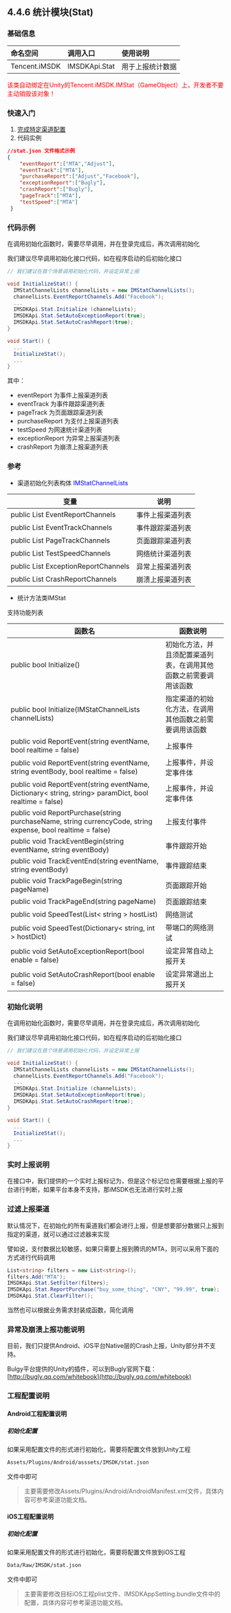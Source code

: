 ## 4.4.6 统计模块(Stat)

### 基础信息

| 命名空间 | 调用入口 |使用说明|
| :-- |:-- |:--|
| Tencent.iMSDK | IMSDKApi.Stat |用于上报统计数据|


<font color=red>该类自动绑定在Unity的Tencent.iMSDK.IMStat（GameObject）上，开发者不要主动销毁该对象！</font>

### 快速入门
1. [完成特定渠道配置](../../Channel/README.md)
2. 代码实例

```json
//stat.json 文件格式示例
{
    "eventReport":["MTA","Adjust"],
    "eventTrack":["MTA"],
    "purchaseReport":["Adjust","Facebook"],
    "exceptionReport":["Bugly"],
    "crashReport":["Bugly"],
    "pageTrack":["MTA"],
    "testSpeed":["MTA"]
 }
```
### 代码示例

在调用初始化函数时，需要尽早调用，并在登录完成后，再次调用初始化

我们建议尽早调用初始化接口代码，如在程序启动的后初始化接口

```cs
// 我们建议在首个场景调用初始化代码，并设定异常上报

void InitializeStat() {
  IMStatChannelLists channelLists = new IMStatChannelLists();
  channelLists.EventReportChannels.Add("Facebook");
  ...
  IMSDKApi.Stat.Initialize (channelLists);
  IMSDKApi.Stat.SetAutoExceptionReport(true);
  IMSDKApi.Stat.SetAutoCrashReport(true);
}

void Start() {
  ...
  InitializeStat();
  ...
}

```

其中：
* eventReport 为事件上报渠道列表
* eventTrack 为事件跟踪渠道列表
* pageTrack 为页面跟踪渠道列表
* purchaseReport 为支付上报渠道列表
* testSpeed 为网速统计渠道列表
* exceptionReport 为异常上报渠道列表
* crashReport 为崩溃上报渠道列表


### 参考

* 渠道初始化列表构体 <font color=blue>IMStatChannelLists</font>

| 变量 | 说明 |
| -- | -- |
| public List<string> EventReportChannels | 事件上报渠道列表 |
| public List<string> EventTrackChannels | 事件跟踪渠道列表 |
| public List<string> PageTrackChannels | 页面跟踪渠道列表 |
| public List<string> TestSpeedChannels | 网络统计渠道列表 |
| public List<string> ExceptionReportChannels | 异常上报渠道列表 |
| public List<string> CrashReportChannels | 崩溃上报渠道列表 |

* 统计方法类IMStat

支持功能列表

| 函数名 | 函数说明 |
| -- | -- |
| public bool Initialize() | 初始化方法，并且须配置渠道列表，在调用其他函数之前需要调用该函数 |
| public bool Initialize(IMStatChannelLists channelLists) | 指定渠道的初始化方法，在调用其他函数之前需要调用该函数 |
| public void ReportEvent(string eventName, bool realtime = false) | 上报事件 |
| public void ReportEvent(string eventName, string eventBody, bool realtime = false) | 上报事件，并设定事件体 |
| public void ReportEvent(string eventName,  Dictionary< string, string> paramDict, bool realtime = false) | 上报事件，并设定事件体 |
| public void ReportPurchase(string purchaseName, string currencyCode, string expense, bool realtime = false) | 上报支付事件 |
| public void TrackEventBegin(string eventName, string eventBody) | 事件跟踪开始 |
| public void TrackEventEnd(string eventName, string eventBody) | 事件跟踪结束 |
| public void TrackPageBegin(string pageName) | 页面跟踪开始 |
| public void TrackPageEnd(string pageName) | 页面跟踪结束 |
| public void SpeedTest(List< string > hostList) | 网络测试 |
| public void SpeedTest(Dictionary< string, int > hostDict) | 带端口的网络测试 |
| public void SetAutoExceptionReport(bool enable = false) | 设定异常自动上报开关 |
| public void SetAutoCrashReport(bool enable = false) | 设定异常退出上报开关 |

### 初始化说明

在调用初始化函数时，需要尽早调用，并在登录完成后，再次调用初始化

我们建议尽早调用初始化接口代码，如在程序启动的后初始化接口

```cs
// 我们建议在首个场景调用初始化代码，并设定异常上报

void InitializeStat() {
  IMStatChannelLists channelLists = new IMStatChannelLists();
  channelLists.EventReportChannels.Add("Facebook");
  ...
  IMSDKApi.Stat.Initialize (channelLists);
  IMSDKApi.Stat.SetAutoExceptionReport(true);
  IMSDKApi.Stat.SetAutoCrashReport(true);
}

void Start() {
  ...
  InitializeStat();
  ...
}

```

### 实时上报说明

在接口中，我们提供的一个实时上报标记为，但是这个标记位也需要根据上报的平台进行判断，如果平台本身不支持，那iMSDK也无法进行实时上报

### 过滤上报渠道

默认情况下，在初始化的所有渠道我们都会进行上报，但是想要部分数据只上报到指定的渠道，就可以通过过滤器来实现

譬如说，支付数据比较敏感，如果只需要上报到腾讯的MTA，则可以采用下面的方式进行代码调用

```cs
List<string> filters = new List<string>();
filters.Add("MTA");
IMSDKApi.Stat.SetFilter(filters);
IMSDKApi.Stat.ReportPurchase("buy_some_thing", "CNY", "99.99", true);
IMSDKApi.Stat.ClearFilter();
```

当然也可以根据业务需求封装成函数，简化调用

### 异常及崩溃上报功能说明

目前，我们只提供Android、iOS平台Native层的Crash上报，Unity部分并不支持。

Bulgy平台提供的Unity的插件，可以到Bugly官网下载：[http://bugly.qq.com/whitebook](http://bugly.qq.com/whitebook)

### 工程配置说明

#### Android工程配置说明

##### 初始化配置

如果采用配置文件的形式进行初始化，需要将配置文件放到Unity工程

```sh
Assets/Plugins/Android/asssets/IMSDK/stat.json
```

文件中即可

> 主要需要修改Assets/Plugins/Android/AndroidManifest.xml文件，具体内容可参考渠道功能文档。

#### iOS工程配置说明

##### 初始化配置

如果采用配置文件的形式进行初始化，需要将配置文件放到iOS工程

```sh
Data/Raw/IMSDK/stat.json
```

文件中即可

> 主要需要修改目标iOS工程plist文件、IMSDKAppSetting.bundle文件中的配置，具体内容可参考渠道功能文档。



